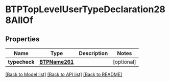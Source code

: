 # BTPTopLevelUserTypeDeclaration288AllOf

## Properties
Name | Type | Description | Notes
------------ | ------------- | ------------- | -------------
**typecheck** | [**BTPName261**](BTPName261.md) |  | [optional] 

[[Back to Model list]](../README.md#documentation-for-models) [[Back to API list]](../README.md#documentation-for-api-endpoints) [[Back to README]](../README.md)



